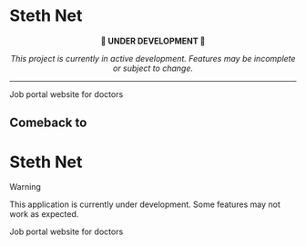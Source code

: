 # Steth Net

<div align="center">

**🚧 UNDER DEVELOPMENT 🚧**

*This project is currently in active development. Features may be incomplete or subject to change.*

</div>

---

Job portal website for doctors

## Comeback to

# Steth Net

> [!WARNING]
> This application is currently under development. Some features may not work as expected.

Job portal website for doctors
